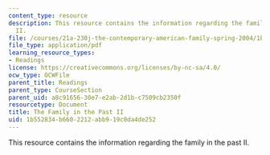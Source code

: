 ```yaml
---
content_type: resource
description: This resource contains the information regarding the family in the past
  II.
file: /courses/21a-230j-the-contemporary-american-family-spring-2004/1b552834b6602212abb919c0da4de252_MIT21A_230JS04_4wlter.pdf
file_type: application/pdf
learning_resource_types:
- Readings
license: https://creativecommons.org/licenses/by-nc-sa/4.0/
ocw_type: OCWFile
parent_title: Readings
parent_type: CourseSection
parent_uid: a8c91656-30e7-e2ab-2d1b-c7509cb2350f
resourcetype: Document
title: The Family in the Past II
uid: 1b552834-b660-2212-abb9-19c0da4de252
---
```

This resource contains the information regarding the family in the past II.